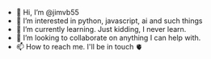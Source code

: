 - 👋 Hi, I’m @jimvb55
- 👀 I’m interested in python, javascript, ai and such things
- 🌱 I’m currently learning. Just kidding, I never learn.
- 💞️ I’m looking to collaborate on anything I can help with.
- 📫 How to reach me. I'll be in touch 🫀

<!---
jimvb55/jimvb55 is a ✨ special ✨ repository because its `README.md` (this file) appears on your GitHub profile.
You can click the Preview link to take a look at your changes.
--->
